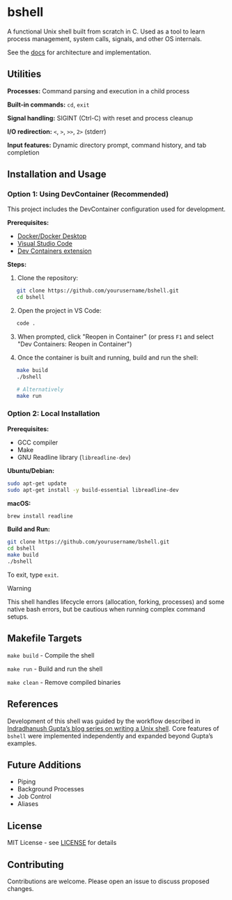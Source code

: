 # bshell

A functional Unix shell built from scratch in C. Used as a tool to learn process management, system calls, signals, and other OS internals.

See the [docs](DOCS.md) for architecture and implementation.

## Utilities

**Processes:** Command parsing and execution in a child process

**Built-in commands:** `cd`, `exit`

**Signal handling:** SIGINT (Ctrl-C) with reset and process cleanup

**I/O redirection:** `<`, `>`, `>>`, `2>` (stderr)

**Input features:** Dynamic directory prompt, command history, and tab completion

## Installation and Usage

### Option 1: Using DevContainer (Recommended)

This project includes the DevContainer configuration used for development.

**Prerequisites:**
- [Docker/Docker Desktop](https://www.docker.com/get-started)
- [Visual Studio Code](https://code.visualstudio.com/)
- [Dev Containers extension](https://marketplace.visualstudio.com/items?itemName=ms-vscode-remote.remote-containers)

**Steps:**
1. Clone the repository:
```bash
   git clone https://github.com/yourusername/bshell.git
   cd bshell
```

2. Open the project in VS Code:
```bash
   code .
```

3. When prompted, click "Reopen in Container" (or press `F1` and select "Dev Containers: Reopen in Container")

4. Once the container is built and running, build and run the shell:
```bash
   make build
   ./bshell

   # Alternatively
   make run
```

### Option 2: Local Installation
**Prerequisites:**
- GCC compiler
- Make
- GNU Readline library (`libreadline-dev`)

**Ubuntu/Debian:**
```bash
sudo apt-get update
sudo apt-get install -y build-essential libreadline-dev
```

**macOS:**
```bash
brew install readline
```

**Build and Run:**
```bash
git clone https://github.com/yourusername/bshell.git
cd bshell
make build
./bshell
```

To exit, type `exit`.

> [!WARNING]
> This shell handles lifecycle errors (allocation, forking, processes) and some
> native bash errors, but be cautious when running complex command setups.

## Makefile Targets

`make build` - Compile the shell

`make run` - Build and run the shell

`make clean` - Remove compiled binaries

## References
Development of this shell was guided by the workflow described in [Indradhanush Gupta’s blog series on writing a Unix shell](https://igupta.in/blog/writing-a-unix-shell-part-1/).
Core features of `bshell` were implemented independently and expanded beyond Gupta’s examples.

## Future Additions

- Piping
- Background Processes
- Job Control
- Aliases

## License

MIT License - see [LICENSE](LICENSE) for details

## Contributing

Contributions are welcome. Please open an issue to discuss proposed changes.
